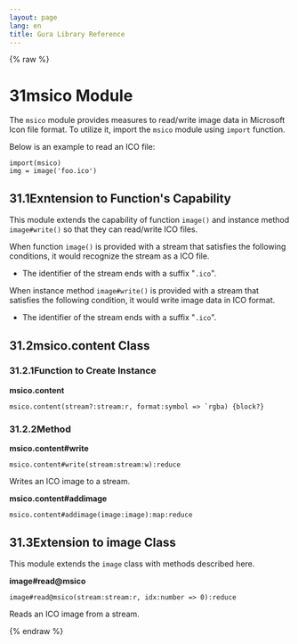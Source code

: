 ```yaml
---
layout: page
lang: en
title: Gura Library Reference
---
```


{% raw %}
<h1><span class="caption-index-1">31</span><a name="anchor-31"></a>msico Module</h1>
<p>
The <code>msico</code> module provides measures to read/write image data in Microsoft Icon file format. To utilize it, import the <code>msico</code> module using <code>import</code> function.
</p>
<p>
Below is an example to read an ICO file:
</p>
<pre><code>import(msico)
img = image('foo.ico')
</code></pre>
<h2><span class="caption-index-2">31.1</span><a name="anchor-31-1"></a>Exntension to Function's Capability</h2>
<p>
This module extends the capability of function <code>image()</code> and instance method <code>image#write()</code> so that they can read/write ICO files.
</p>
<p>
When function <code>image()</code> is provided with a stream that satisfies the following conditions, it would recognize the stream as a ICO file.
</p>
<ul>
<li>The identifier of the stream ends with a suffix "<code>.ico</code>".</li>
</ul>
<p>
When instance method <code>image#write()</code> is provided with a stream that satisfies the following condition, it would write image data in ICO format.
</p>
<ul>
<li>The identifier of the stream ends with a suffix "<code>.ico</code>".</li>
</ul>
<h2><span class="caption-index-2">31.2</span><a name="anchor-31-2"></a>msico.content Class</h2>
<h3><span class="caption-index-3">31.2.1</span><a name="anchor-31-2-1"></a>Function to Create Instance</h3>
<p>
<strong>msico.content</strong>
</p>
<p>
<code>msico.content(stream?:stream:r, format:symbol =&gt; `rgba) {block?}</code>
</p>
<h3><span class="caption-index-3">31.2.2</span><a name="anchor-31-2-2"></a>Method</h3>
<p>
<strong>msico.content#write</strong>
</p>
<p>
<code>msico.content#write(stream:stream:w):reduce</code>
</p>
<p>
Writes an ICO image to a stream.
</p>
<p>
<strong>msico.content#addimage</strong>
</p>
<p>
<code>msico.content#addimage(image:image):map:reduce</code>
</p>
<h2><span class="caption-index-2">31.3</span><a name="anchor-31-3"></a>Extension to image Class</h2>
<p>
This module extends the <code>image</code> class with methods described here.
</p>
<p>
<strong>image#read@msico</strong>
</p>
<p>
<code>image#read@msico(stream:stream:r, idx:number =&gt; 0):reduce</code>
</p>
<p>
Reads an ICO image from a stream.
</p>
<p />

{% endraw %}
